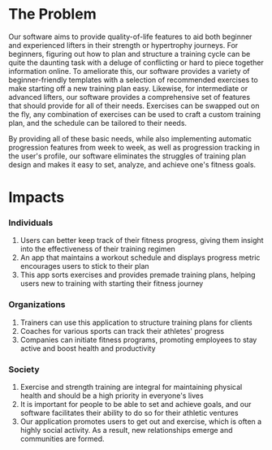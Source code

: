 # The Problem
Our software aims to provide quality-of-life features to aid both beginner and experienced lifters in their strength or hypertrophy journeys. 
For beginners, figuring out how to plan and structure a training cycle can be quite the daunting task with a deluge of conflicting or hard to piece together information online. To ameliorate this, 
our software provides a variety of beginner-friendly templates with a selection of recommended exercises to make starting off a new training plan easy.
Likewise, for intermediate or advanced lifters, our software provides a comprehensive set of features that should provide for all of their needs. Exercises can be swapped out on the fly, 
any combination of exercises can be used to craft a custom training plan, and the schedule can be tailored to their needs.

By providing all of these basic needs, while also implementing automatic progression features from week to week, as well as progression tracking in the user's profile, our software 
eliminates the struggles of training plan design and makes it easy to set, analyze, and achieve one's fitness goals.



# Impacts

### Individuals
1. Users can better keep track of their fitness progress, giving them insight into the effectiveness of their training regimen
2. An app that maintains a workout schedule and displays progress metric encourages users to stick to their plan
3. This app sorts exercises and provides premade training plans, helping users new to training with starting their fitness journey

### Organizations
1. Trainers can use this application to structure training plans for clients
2. Coaches for various sports can track their athletes' progress
3. Companies can initiate fitness programs, promoting employees to stay active and boost health and productivity


### Society
1. Exercise and strength training are integral for maintaining physical health and should be a high priority in everyone's lives
2. It is important for people to be able to set and achieve goals, and our software facilitates their ability to do so for their athletic ventures
3. Our application promotes users to get out and exercise, which is often a highly social activity. As a result, new relationships emerge and communities are formed.
